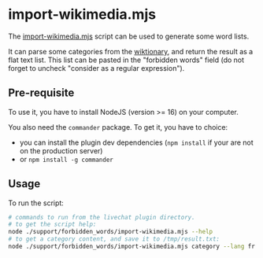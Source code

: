 <!--
SPDX-FileCopyrightText: 2024-2025 John Livingston <https://www.john-livingston.fr/>

SPDX-License-Identifier: AGPL-3.0-only
-->

# import-wikimedia.mjs

The [import-wikimedia.mjs](./import-wikimedia.mjs) script can be used to generate some word lists.

It can parse some categories from the [wiktionary](https://www.wiktionary.org), and return the result as a flat text list.
This list can be pasted in the "forbidden words" field (do not forget to uncheck "consider as a regular expression").

## Pre-requisite

To use it, you have to install NodeJS (version >= 16) on your computer.

You also need the `commander` package. To get it, you have to choice:

* you can install the plugin dev dependencies (`npm install` if your are not on the production server)
* or `npm install -g commander`

## Usage

To run the script:

```bash
# commands to run from the livechat plugin directory.
# to get the script help:
node ./support/forbidden_words/import-wikimedia.mjs --help
# to get a category content, and save it to /tmp/result.txt:
node ./support/forbidden_words/import-wikimedia.mjs category --lang fr --service wiktionary --category 'Insultes_en_français' > /tmp/result.txt
```
